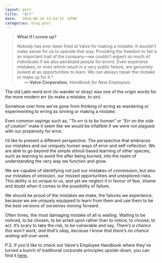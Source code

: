 ```yaml
---
layout: post
title:  "Err"
date:   2018-06-24 13:54:15 -0700
categories: blog post
---
```


>**What if I screw up?**
>
>Nobody has ever been fired at Valve for making a mistake. It wouldn’t make sense for us to operate that way. Providing the freedom to fail is an important trait of the company—we couldn’t expect so much of individuals if we also penalized people for errors. Even expensive mistakes, or ones which result in a very public failure, are genuinely looked at as opportunities to learn. We can always repair the mistake or make up for it.*       
>&nbsp;&nbsp;&nbsp;&nbsp;&nbsp;&nbsp;__&mdash; Valve Corporation__, *Handbook for New Employees*

The old Latin word errō (to wander or stray) was one of the origin words for the more modern err (to make a mistake, to sin). 

Somehow over time we’ve gone from thinking of erring as wandering or experimenting to erring as sinning or making a mistake. 

Even common sayings such as, *“To err is to be human”* or *“Err on the side of caution”* make it seem like we would be infallible if we were not plagued with our propensity for error. 

I’d like to present a different perspective. The perspective that embraces our mistakes and our uniquely human ways of error and self-reflection. We are able to go beyond the simple stimuli based learning of other species, such as learning to avoid fire after being burned, into the realm of understanding the very way we function and grow.

We are capable of identifying not just our mistakes of commission, but also our mistakes of omission, our missed opportunities and unexplored risks.  This ability is so unique to us, and yet we neglect it in favour of fear, shame and doubt when it comes to the possibility of failure. 

We should be proud of the mistakes we make, the failures we experience, because we are uniquely equipped to learn from them and use them to be the best versions of ourselves moving forward. 

Often times, the most damaging mistake of all is waiting. Waiting to be noticed, to be chosen, to be acted upon rather than to notice, to choose, to act. It’s scary to take the risk, to be vulnerable and say, *There’s a chance this won’t work, and that’s okay, because I know that there’s no chance waiting will ever work.*

P.S. If you'd like to check out Valve's Employee Handbook where they've turned a bunch of traditional corporate principles upside-down, you can find it [here.](https://steamcdn-a.akamaihd.net/apps/valve/Valve_NewEmployeeHandbook.pdf)





